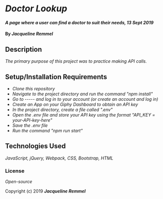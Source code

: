 # _Doctor Lookup_

#### _A page where a user can find a doctor to suit their needs, 13 Sept 2019_

#### By _**Jacqueline Remmel**_

## Description

_The primary purpose of this project was to practice making API calls._

## Setup/Installation Requirements

* _Clone this repository_
* _Navigate to the project directory and run the command "npm install"_
* _Go to ----- and log in to your account (or create an account and log in)_
* _Create an App on your Giphy Dashboard to obtain an API key_
* _In the project directory, create a file called ".env"_
* _Open the .env file and store your API key using the format "API_KEY = your-API-key-here"_
* _Save the .env file_
* _Run the command "npm run start"_

## Technologies Used

_JavaScript, jQuery, Webpack, CSS, Bootstrap, HTML_

### License

*Open-source*

Copyright (c) 2019 **_Jacqueline Remmel_**
